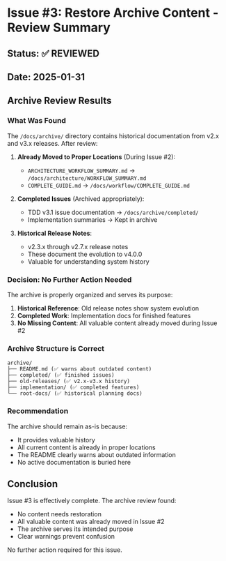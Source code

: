 # Issue #3: Restore Archive Content - Review Summary

## Status: ✅ REVIEWED
## Date: 2025-01-31

## Archive Review Results

### What Was Found

The `/docs/archive/` directory contains historical documentation from v2.x and v3.x releases. After review:

1. **Already Moved to Proper Locations** (During Issue #2):
   - `ARCHITECTURE_WORKFLOW_SUMMARY.md` → `/docs/architecture/WORKFLOW_SUMMARY.md`
   - `COMPLETE_GUIDE.md` → `/docs/workflow/COMPLETE_GUIDE.md`

2. **Completed Issues** (Archived appropriately):
   - TDD v3.1 issue documentation → `/docs/archive/completed/`
   - Implementation summaries → Kept in archive

3. **Historical Release Notes**:
   - v2.3.x through v2.7.x release notes
   - These document the evolution to v4.0.0
   - Valuable for understanding system history

### Decision: No Further Action Needed

The archive is properly organized and serves its purpose:

1. **Historical Reference**: Old release notes show system evolution
2. **Completed Work**: Implementation docs for finished features
3. **No Missing Content**: All valuable content already moved during Issue #2

### Archive Structure is Correct

```
archive/
├── README.md (✅ warns about outdated content)
├── completed/ (✅ finished issues)
├── old-releases/ (✅ v2.x-v3.x history)
├── implementation/ (✅ completed features)
└── root-docs/ (✅ historical planning docs)
```

### Recommendation

The archive should remain as-is because:
- It provides valuable history
- All current content is already in proper locations
- The README clearly warns about outdated information
- No active documentation is buried here

## Conclusion

Issue #3 is effectively complete. The archive review found:
- No content needs restoration
- All valuable content was already moved in Issue #2
- The archive serves its intended purpose
- Clear warnings prevent confusion

No further action required for this issue.
